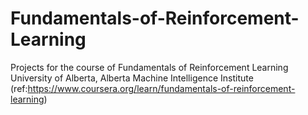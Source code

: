 # Fundamentals-of-Reinforcement-Learning
Projects for the course of Fundamentals of Reinforcement Learning University of Alberta, Alberta Machine Intelligence Institute (ref:https://www.coursera.org/learn/fundamentals-of-reinforcement-learning)

